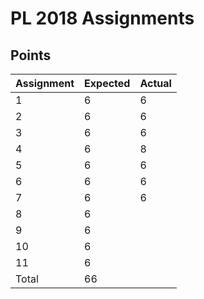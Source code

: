 PL 2018 Assignments
===================

Points
------

| Assignment | Expected | Actual |
|------------|----------|--------|
|          1 |        6 |      6 |
|          2 |        6 |      6 |
|          3 |        6 |      6 |
|          4 |        6 |      8 |
|          5 |        6 |      6 |
|          6 |        6 |      6 |
|          7 |        6 |      6 |
|          8 |        6 |        |
|          9 |        6 |        |
|         10 |        6 |        |
|         11 |        6 |        |
|      Total |       66 |        |


